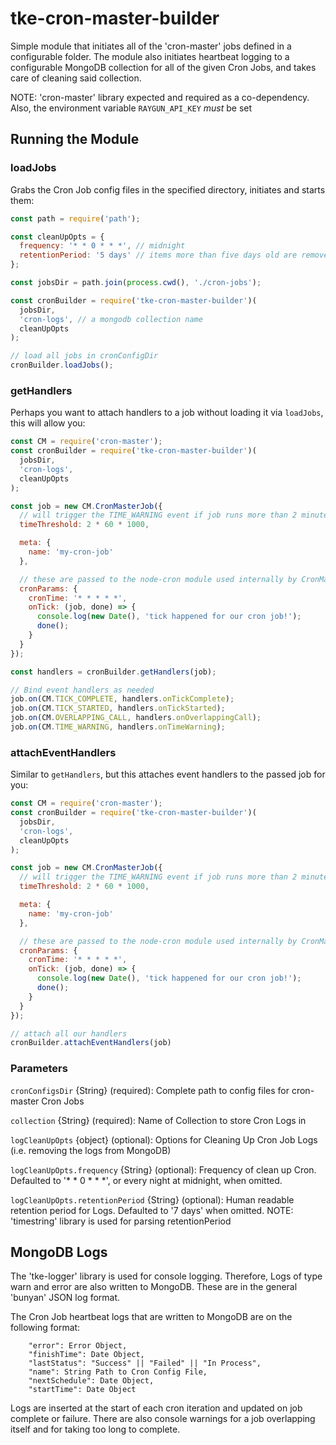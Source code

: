 # tke-cron-master-builder
Simple module that initiates all of the 'cron-master' jobs defined in a configurable folder. The module also initiates heartbeat logging to a configurable MongoDB collection for all of the given Cron Jobs, and takes care of cleaning said collection.

NOTE: 'cron-master' library expected and required as a co-dependency. Also, the environment variable `RAYGUN_API_KEY` *must* be set

## Running the Module

### loadJobs
Grabs the Cron Job config files in the specified directory, initiates and
starts them:

```js
const path = require('path');

const cleanUpOpts = {
  frequency: '* * 0 * * *', // midnight
  retentionPeriod: '5 days' // items more than five days old are removed
};

const jobsDir = path.join(process.cwd(), './cron-jobs');

const cronBuilder = require('tke-cron-master-builder')(
  jobsDir,
  'cron-logs', // a mongodb collection name
  cleanUpOpts
);

// load all jobs in cronConfigDir
cronBuilder.loadJobs();
```

### getHandlers
Perhaps you want to attach handlers to a job without loading it via `loadJobs`,
this will allow you:

```js
const CM = require('cron-master');
const cronBuilder = require('tke-cron-master-builder')(
  jobsDir,
  'cron-logs',
  cleanUpOpts
);

const job = new CM.CronMasterJob({
  // will trigger the TIME_WARNING event if job runs more than 2 minutes
  timeThreshold: 2 * 60 * 1000,

  meta: {
    name: 'my-cron-job'
  },

  // these are passed to the node-cron module used internally by CronMasterJob
  cronParams: {
    cronTime: '* * * * *',
    onTick: (job, done) => {
      console.log(new Date(), 'tick happened for our cron job!');
      done();
    }
  }
});

const handlers = cronBuilder.getHandlers(job);

// Bind event handlers as needed
job.on(CM.TICK_COMPLETE, handlers.onTickComplete);
job.on(CM.TICK_STARTED, handlers.onTickStarted);
job.on(CM.OVERLAPPING_CALL, handlers.onOverlappingCall);
job.on(CM.TIME_WARNING, handlers.onTimeWarning);
```

### attachEventHandlers
Similar to `getHandlers`, but this attaches event handlers to the passed job for
you:

```js
const CM = require('cron-master');
const cronBuilder = require('tke-cron-master-builder')(
  jobsDir,
  'cron-logs',
  cleanUpOpts
);

const job = new CM.CronMasterJob({
  // will trigger the TIME_WARNING event if job runs more than 2 minutes
  timeThreshold: 2 * 60 * 1000,

  meta: {
    name: 'my-cron-job'
  },

  // these are passed to the node-cron module used internally by CronMasterJob
  cronParams: {
    cronTime: '* * * * *',
    onTick: (job, done) => {
      console.log(new Date(), 'tick happened for our cron job!');
      done();
    }
  }
});

// attach all our handlers
cronBuilder.attachEventHandlers(job)
```

### Parameters
`cronConfigsDir` {String} (required): Complete path to config files for cron-master Cron Jobs

`collection` {String} (required):  Name of Collection to store Cron Logs in

`logCleanUpOpts` {object} (optional): Options for Cleaning Up Cron Job Logs (i.e. removing the logs from MongoDB)

`logCleanUpOpts.frequency` {String} (optional): Frequency of clean up Cron. Defaulted to '* * 0 * * *', or
every night at midnight, when omitted.

`logCleanUpOpts.retentionPeriod` {String} (optional): Human readable retention period for Logs. Defaulted
to '7 days' when omitted.
NOTE: 'timestring' library is used for parsing retentionPeriod


## MongoDB Logs
The 'tke-logger' library is used for console logging. Therefore, Logs of type warn and error are also
written to MongoDB. These are in the general 'bunyan' JSON log format.

The Cron Job heartbeat logs that are written to MongoDB are on the following format:

```
    "error": Error Object,
    "finishTime": Date Object,
    "lastStatus": "Success" || "Failed" || "In Process",
    "name": String Path to Cron Config File,
    "nextSchedule": Date Object,
    "startTime": Date Object
```

Logs are inserted at the start of each cron iteration and updated on job complete or failure. There are
also console warnings for a job overlapping itself and for taking too long to complete.

